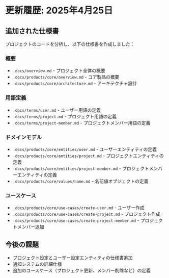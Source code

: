 # 更新履歴: 2025年4月25日

## 追加された仕様書

プロジェクトのコードを分析し、以下の仕様書を作成しました：

### 概要
- `.docs/overview.md` - プロジェクト全体の概要
- `.docs/products/core/overview.md` - コア製品の概要
- `.docs/products/core/architecture.md` - アーキテクチャ設計

### 用語定義
- `.docs/terms/user.md` - ユーザー用語の定義
- `.docs/terms/project.md` - プロジェクト用語の定義
- `.docs/terms/project-member.md` - プロジェクトメンバー用語の定義

### ドメインモデル
- `.docs/products/core/entities/user.md` - ユーザーエンティティの定義
- `.docs/products/core/entities/project.md` - プロジェクトエンティティの定義
- `.docs/products/core/entities/project-member.md` - プロジェクトメンバーエンティティの定義
- `.docs/products/core/values/name.md` - 名前値オブジェクトの定義

### ユースケース
- `.docs/products/core/use-cases/create-user.md` - ユーザー作成
- `.docs/products/core/use-cases/create-project.md` - プロジェクト作成
- `.docs/products/core/use-cases/create-project-member.md` - プロジェクトメンバー追加

## 今後の課題

- プロジェクト設定とユーザー設定エンティティの仕様書追加
- 通知システムの詳細仕様
- 追加のユースケース（プロジェクト更新、メンバー削除など）の定義